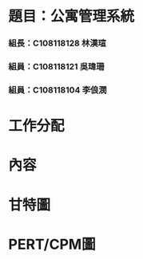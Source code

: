 # 題目：公寓管理系統
### 組長：C108118128 林漢瑄
### 組員：C108118121 吳瑋珊
### 組員：C108118104 李俍潣

# 工作分配

# 內容

# 甘特圖

# PERT/CPM圖
